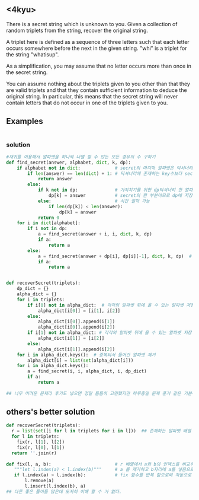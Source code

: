 ## <4kyu>

There is a secret string which is unknown to you. Given a collection of random triplets from the string, recover the original string.

A triplet here is defined as a sequence of three letters such that each letter occurs somewhere before the next in the given string. "whi" is a triplet for the string "whatisup".

As a simplification, you may assume that no letter occurs more than once in the secret string.

You can assume nothing about the triplets given to you other than that they are valid triplets and that they contain sufficient information to deduce the original string. In particular, this means that the secret string will never contain letters that do not occur in one of the triplets given to you.

## Examples

```

```

### solution

```python
#재귀를 이용해서 알파벳을 하나씩 나열 할 수 있는 모든 경우의 수 구하기
def find_secret(answer, alphabet, dict, k, dp): 
    if alphabet not in dict:             # secret의 마지막 알파벳은 딕셔너리의 key안에 존재 하지 않는다
        if len(answer) == len(dict) + 1: # 딕셔너리에 존재하는 key수보다 secret은 1 더 길다.
            return answer
        else:
            if k not in dp:              # 가지치기를 위한 dp딕셔너리 한 알파벳으로 진행되는 가장 긴 문자는 무조건
                dp[k] = answer           # secret의 한 부분이므로 dp에 저장 후 이 알파벳이 나오면 꺼내서 씀으로써
            else:                        # 시간 절약 가능
                if len(dp[k]) < len(answer):
                    dp[k] = answer
            return 0
    for i in dict[alphabet]:
        if i not in dp:
            a = find_secret(answer + i, i, dict, k, dp)
            if a:
                return a
        else:
            a = find_secret(answer + dp[i], dp[i][-1], dict, k, dp)  # 만약 dp에 저장된 알파벳일 경우
            if a:
                return a


def recoverSecret(triplets):
    dp_dict = {}
    alpha_dict = {}
    for i in triplets:   
        if i[0] not in alpha_dict:  # 각각의 알파벳 뒤에 올 수 있는 알파벳 저장
            alpha_dict[i[0]] = [i[1], i[2]]
        else:
            alpha_dict[i[0]].append(i[1])
            alpha_dict[i[0]].append(i[2])
        if i[1] not in alpha_dict: # 각각의 알파벳 뒤에 올 수 있는 알파벳 저장
            alpha_dict[i[1]] = [i[2]]
        else:
            alpha_dict[i[1]].append(i[2])
    for i in alpha_dict.keys():  # 중복되서 들어간 알파벳 제거
        alpha_dict[i] = list(set(alpha_dict[i]))
    for i in alpha_dict.keys():
        a = find_secret(i, i, alpha_dict, i, dp_dict)
        if a:
            return a
 
## 너무 어려운 문제라 후기도 넣으면 정말 틈틈히 고민했지만 하루종일 문제 푼거 같은 기분이다.. 너무 기분이 좋습니다.
```

## others's better solution

```python
def recoverSecret(triplets):
  r = list(set([i for l in triplets for i in l]))  ## 존재하는 알파벳 배열 만들기 스킬
  for l in triplets:
    fix(r, l[1], l[2])
    fix(r, l[0], l[1])
  return ''.join(r)
  
def fix(l, a, b):                        # r 배열에서 a와 b의 인덱스를 비교하여 a가 뒤에 있으면
   """let l.index(a) < l.index(b)"""     # a 를 제거하고 b자리에 a를 넣음으로써 자연스래 a가 b의 앞으로감
   if l.index(a) > l.index(b):           # fix 함수를 반복 함으로써 자동으로 정렬 된다!
       l.remove(a)
       l.insert(l.index(b), a)
## 다른 좋은 풀이들 많은데 도저히 이해 할 수 가 없다.
```

